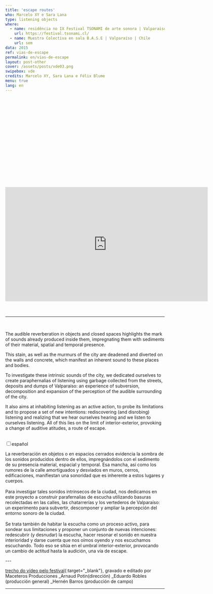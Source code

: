 ```yaml
---
title: 'escape routes'
who: Marcelo XY e Sara Lana
type: listening objects
where: 
  - name: residência no IX Festival TSONAMI de arte sonora | Valparaiso | CHILE
    url: https://festival.tsonami.cl/
  - name: Muestra Colectiva en sala B.A.S.E | Valparaíso | Chile
    url: sem
data: 2015
ref: vias-de-escape
permalink: en/vias-de-escape
layout: post-other
cover: /assets/posts/vde03.png
swipebox: vde
credits: Marcelo XY, Sara Lana e Félix Blume
menu: true
lang: en
---
```


<div style="padding:56.25% 0 0 0;position:relative;">
    <iframe src="https://player.vimeo.com/video/200554658?title=0&byline=0&portrait=0" width="640" height="360" frameborder="0" allow="autoplay; fullscreen" allowfullscreen></iframe>
</div>
<br>
<br>

---

<br>

The audible reverberation in objects and closed spaces highlights the mark of sounds already produced inside them, impregnating them with sediments of their material, spatial and temporal presence.
  
This stain, as well as the murmurs of the city are deadened and diverted on the walls and concrete, which manifest an inherent sound to these places and bodies.
  
To investigate these intrinsic sounds of the city, we dedicated ourselves to create paraphernalias of listening using garbage collected from the streets, deposits and dumps of Valparaíso: an experience of subversion, decomposition and expansion of the perception of the audible surrounding of the city. 
  
It also aims at inhabiting listening as an active action, to probe its limitations and to propose a set of new intentions: rediscovering (and disrobing) listening and realizing that we hear ourselves hearing and we listen to ourselves listening. All of this lies on the limit of interior-exterior, provoking a change of auditive atitudes, a route of escape. 
  
<br>

<div class="wrap-collabsible"> <input id="collapsible" class="toggle" type="checkbox"><label for="collapsible" class="lbl-toggle">español</label><div class="collapsible-content"><div class="content-inner"><p> La reverberación en objetos o en espacios cerrados evidencia la sombra de los sonidos producidos dentro de ellos, impregnándolos con el sedimento de su presencia material, espacial y temporal. Esa mancha, así como los rumores de la calle amortiguados  y desviados en muros, cerros, edificaciones, manifiestan una sonoridad que es inherente a estos lugares y cuerpos.
<br><br>
Para investigar tales sonidos intrínsecos de la ciudad, nos dedicamos en este proyecto a construir parafernalias de escucha utilizando basuras recolectadas en las calles, las chatarrerías y los vertederos de Valparaíso: un experimento para subvertir, descomponer y ampliar la percepción del entorno sonoro de la ciudad.<br><br>
Se trata también de habitar la escucha como un proceso activo, para sondear sus limitaciones y proponer un conjunto de nuevas intenciones: redescubrir (y desnudar) la escucha, hacer resonar el sonido en nuestra interioridad y darse cuenta que nos oímos oyendo y nos escuchamos escuchando. Todo eso se sitúa en el umbral interior-exterior, provocando un cambio de actitud hasta la audición, una vía de escape.</p></div></div></div>
---


[trecho do vídeo pelo festival](https://www.youtube.com/watch?v=nH33VomEVok){:target="_blank"}, gravado e editado por Maceteros Producciones
    _Arnaud Potin(dirección)
    _Eduardo Robles (producción general)
    _Hernén Barros (producción de campo)

---

